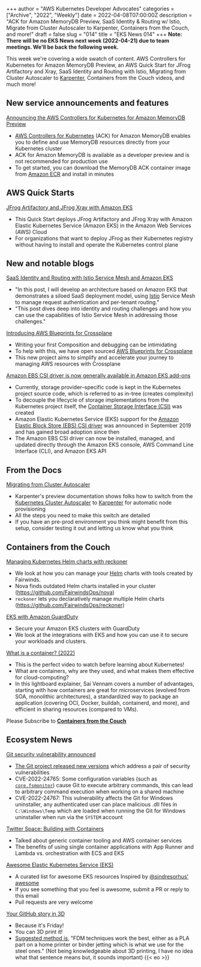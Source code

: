 +++
author = "AWS Kubernetes Developer Advocates"
categories = ["Archive", "2022", "Weekly"]
date = 2022-04-08T07:00:00Z
description = "ACK for Amazon MemoryDB Preview, SaaS Identity & Routing w/ Istio, Migrate from Cluster Autoscaler to Karpenter, Containers from the Couch, and more!"
draft = false
slug = "014"
title = "EKS News 014"
+++
**Note: There will be no EKS News next week (2022-04-21) due to team meetings. We'll be back the following week.**

This week we're covering a wide swatch of content. AWS Controllers for Kubernetes for Amazon MemoryDB Preview, an AWS Quick Start for JFrog Artifactory and Xray, SaaS Identity and Routing with Istio, Migrating from Cluster Autoscaler to [Karpenter](https://karpenter.sh), Containers from the Couch videos, and much more!

## New service announcements and features

[Announcing the AWS Controllers for Kubernetes for Amazon MemoryDB Preview](https://aws.amazon.com/about-aws/whats-new/2022/04/aws-kubernetes-amazon-memorydb-preview/)

* [AWS Controllers for Kubernetes](https://aws-controllers-k8s.github.io/community/docs/community/overview/) (ACK) for Amazon MemoryDB enables you to define and use MemoryDB resources directly from your Kubernetes cluster
* ACK for Amazon MemoryDB is available as a developer preview and is not recommended for production use
* To get started, you can download the MemoryDB ACK container image from [Amazon ECR](https://gallery.ecr.aws/aws-controllers-k8s/memorydb-controller) and install in minutes

## AWS Quick Starts

[JFrog Artifactory and JFrog Xray with Amazon EKS](https://aws.amazon.com/quickstart/architecture/jfrog-artifactory-amazon-eks/)

* This Quick Start deploys JFrog Artifactory and JFrog Xray with Amazon Elastic Kubernetes Service (Amazon EKS) in the Amazon Web Services (AWS) Cloud
* For organizations that want to deploy JFrog as their Kubernetes registry without having to install and operate the Kubernetes control plane

## New and notable blogs

[SaaS Identity and Routing with Istio Service Mesh and Amazon EKS](https://aws.amazon.com/blogs/apn/saas-identity-and-routing-with-istio-service-mesh-and-amazon-eks/)  

* "In this post, I will develop an architecture based on Amazon EKS that demonstrates a siloed SaaS deployment model, using [Istio](https://istio.io/) Service Mesh to manage request authentication and per-tenant routing."
* "This post dives deep into identity and routing challenges and how you can use the capabilities of Istio Service Mesh in addressing those challenges."

[Introducing AWS Blueprints for Crossplane](https://aws.amazon.com/blogs/opensource/introducing-aws-blueprints-for-crossplane/)

* Writing your first Composition and debugging can be intimidating
* To help with this, we have open sourced [AWS Blueprints for Crossplane](https://github.com/aws-samples/crossplane-aws-blueprints)
* This new project aims to simplify and accelerate your journey to managing AWS resources with Crossplane

[Amazon EBS CSI driver is now generally available in Amazon EKS add-ons](https://aws.amazon.com/blogs/containers/amazon-ebs-csi-driver-is-now-generally-available-in-amazon-eks-add-ons/)

* Currently, storage provider–specific code is kept in the Kubernetes project source code, which is referred to as in-tree (creates complexity)
* To decouple the lifecycle of storage implementations from the Kubernetes project itself, the [Container Storage Interface (CSI)](https://github.com/container-storage-interface/spec) was created
* Amazon Elastic Kubernetes Service (EKS) support for the [Amazon Elastic Block Store (EBS) CSI driver](https://github.com/kubernetes-sigs/aws-ebs-csi-driver) was announced in September 2019 and has gained broad adoption since then
* The Amazon EBS CSI driver can now be installed, managed, and updated directly through the Amazon EKS console, AWS Command Line Interface (CLI), and Amazon EKS API

## From the Docs

[Migrating from Cluster Autoscaler](https://karpenter.sh/preview/getting-started/migrating-from-cas/)

* Karpenter's preview documentation shows folks how to switch from the [Kubernetes Cluster Autoscaler](https://github.com/kubernetes/autoscaler) to [Karpenter](https://karpenter.sh/) for automatic node provisioning
* All the steps you need to make this switch are detailed
* If you have an pre-prod environment you think might benefit from this setup, consider testing it out and letting us know what you think

## Containers from the Couch

[Managing Kubernetes Helm charts with reckoner](https://youtu.be/A-N_zwjJwL0?utm_source=newsletter&utm_campaign=eks-news-014)

* We look at how you can manage your [Helm](https://helm.sh/) charts with tools created by Fairwinds.
* Nova finds outdated Helm charts installed in your cluster (<https://github.com/FairwindsOps/nova>)
* `reckoner` lets you declaratively manage multiple Helm charts (<https://github.com/FairwindsOps/reckoner>)

[EKS with Amazon GuardDuty](https://youtu.be/Zk4If0h0cQ8?utm_source=newsletter&utm_campaign=eks-news-014)

* Secure your Amazon EKS clusters with GuardDuty
* We look at the integrations with EKS and how you can use it to secure your workloads and clusters.

[What is a container? (2022)](https://www.youtube.com/watch?v=q_bQeXhWxZM?utm_source=newsletter&utm_campaign=eks-news-014)

* This is the perfect video to watch before learning about Kubernetes!
* What are containers, why are they used, and what makes them effective for cloud-computing?
* In this lightboard explainer, Sai Vennam covers a number of advantages, starting with how containers are great for microservices (evolved from SOA, monolithic architectures), a standardized way to package an application (covering OCI, Docker, buildah, containerd, and more), and efficient in sharing resources (compared to VMs).

Please Subscribe to [**Containers from the Couch**](https://containersfromthecouch.com/?utm_source=newsletter&utm_campaign=eks-news-014)

## Ecosystem News

[Git security vulnerability announced](https://github.blog/2022-04-12-git-security-vulnerability-announced/)

* [The Git project released new versions](https://lore.kernel.org/git/xmqqv8veb5i6.fsf@gitster.g/) which address a pair of security vulnerabilities
* CVE-2022-24765: Some configuration variables (such as [`core.fsmonitor`](https://git-scm.com/docs/git-config/2.35.2#Documentation/git-config.txt-corefsmonitor)) cause Git to execute arbitrary commands, this can lead to arbitrary command execution when working on a shared machine
* CVE-2022-24767: This vulnerability affects the Git for Windows uninstaller, any authenticated user can place malicious .dll files in `C:\Windows\Temp`  which are loaded when running the Git for Windows uninstaller when run via the `SYSTEM` account

[Twitter Space: Building with Containers](https://twitter.com/i/spaces/1OwxWzAQEEVJQ?utm_source=newsletter&utm_campaign=eks-news-014)

* Talked about generic container tooling and AWS container services
* The benefits of using single container applications with App Runner and Lambda vs. orchestration with ECS and EKS

[Awesome Elastic Kubernetes Service (EKS)](https://github.com/chris-short/awesome-eks)

* A curated list for awesome EKS resources Inspired by [@sindresorhus' awesome](https://github.com/sindresorhus/awesome)
* If you see something that you feel is awesome, submit a PR or reply to this email
* Pull requests are very welcome

[Your GitHub story in 3D](https://skyline.github.com/)

* Because it's Friday!
* You can 3D print it!
* [Suggested method is](https://twitter.com/martinwoodward/status/1513880250693861378), "FDM techniques work the best, either as a PLA part on a home printer or binder jetting which is what we use for the steel ones." (Not being knowledgeable about 3D printing, I have no idea what that sentence means but, it sounds important)
{{< eo >}}
